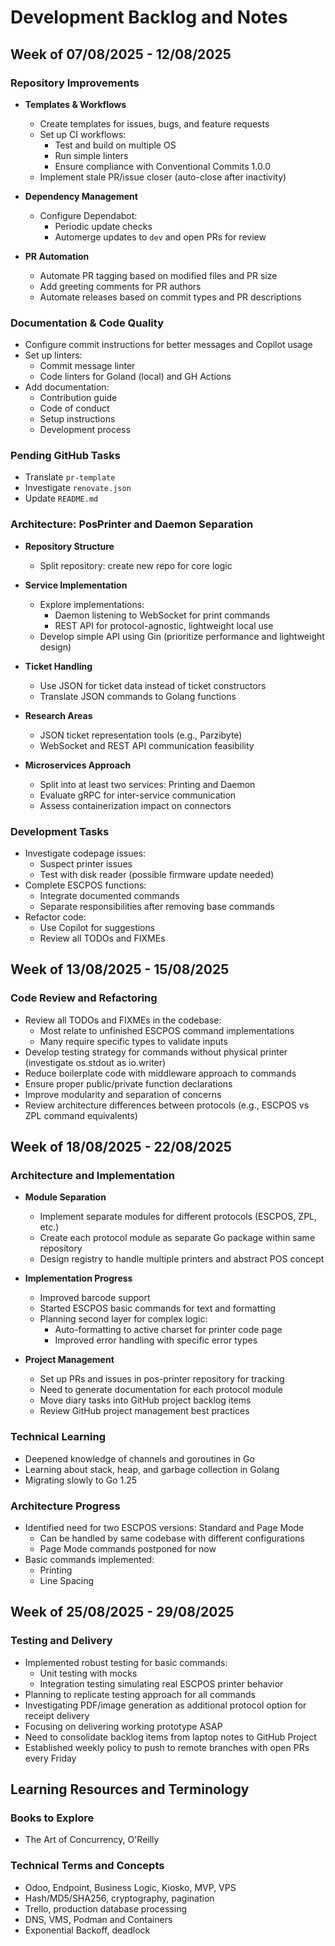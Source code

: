 # Development Backlog and Notes

## Week of 07/08/2025 - 12/08/2025

### Repository Improvements
- **Templates & Workflows**
  - Create templates for issues, bugs, and feature requests
  - Set up CI workflows:
    - Test and build on multiple OS
    - Run simple linters
    - Ensure compliance with Conventional Commits 1.0.0
  - Implement stale PR/issue closer (auto-close after inactivity)

- **Dependency Management**
  - Configure Dependabot:
    - Periodic update checks
    - Automerge updates to `dev` and open PRs for review

- **PR Automation**
  - Automate PR tagging based on modified files and PR size
  - Add greeting comments for PR authors
  - Automate releases based on commit types and PR descriptions

### Documentation & Code Quality
- Configure commit instructions for better messages and Copilot usage
- Set up linters:
  - Commit message linter
  - Code linters for Goland (local) and GH Actions
- Add documentation:
  - Contribution guide
  - Code of conduct
  - Setup instructions
  - Development process

### Pending GitHub Tasks
- Translate `pr-template`
- Investigate `renovate.json`
- Update `README.md`

### Architecture: PosPrinter and Daemon Separation
- **Repository Structure**
  - Split repository: create new repo for core logic
  
- **Service Implementation**
  - Explore implementations:
    - Daemon listening to WebSocket for print commands
    - REST API for protocol-agnostic, lightweight local use
  - Develop simple API using Gin (prioritize performance and lightweight design)
  
- **Ticket Handling**
  - Use JSON for ticket data instead of ticket constructors
  - Translate JSON commands to Golang functions
  
- **Research Areas**
  - JSON ticket representation tools (e.g., Parzibyte)
  - WebSocket and REST API communication feasibility
  
- **Microservices Approach**
  - Split into at least two services: Printing and Daemon
  - Evaluate gRPC for inter-service communication
  - Assess containerization impact on connectors

### Development Tasks
- Investigate codepage issues:
  - Suspect printer issues
  - Test with disk reader (possible firmware update needed)
- Complete ESCPOS functions:
  - Integrate documented commands
  - Separate responsibilities after removing base commands
- Refactor code:
  - Use Copilot for suggestions
  - Review all TODOs and FIXMEs

## Week of 13/08/2025 - 15/08/2025

### Code Review and Refactoring
- Review all TODOs and FIXMEs in the codebase:
  - Most relate to unfinished ESCPOS command implementations
  - Many require specific types to validate inputs
- Develop testing strategy for commands without physical printer (investigate os.stdout as io.writer)
- Reduce boilerplate code with middleware approach to commands
- Ensure proper public/private function declarations
- Improve modularity and separation of concerns
- Review architecture differences between protocols (e.g., ESCPOS vs ZPL command equivalents)

## Week of 18/08/2025 - 22/08/2025

### Architecture and Implementation
- **Module Separation**
  - Implement separate modules for different protocols (ESCPOS, ZPL, etc.)
  - Create each protocol module as separate Go package within same repository
  - Design registry to handle multiple printers and abstract POS concept
  
- **Implementation Progress**
  - Improved barcode support
  - Started ESCPOS basic commands for text and formatting
  - Planning second layer for complex logic:
    - Auto-formatting to active charset for printer code page
    - Improved error handling with specific error types
  
- **Project Management**
  - Set up PRs and issues in pos-printer repository for tracking
  - Need to generate documentation for each protocol module
  - Move diary tasks into GitHub project backlog items
  - Review GitHub project management best practices

### Technical Learning
- Deepened knowledge of channels and goroutines in Go
- Learning about stack, heap, and garbage collection in Golang
- Migrating slowly to Go 1.25

### Architecture Progress
- Identified need for two ESCPOS versions: Standard and Page Mode
  - Can be handled by same codebase with different configurations
  - Page Mode commands postponed for now
- Basic commands implemented:
  - Printing
  - Line Spacing

## Week of 25/08/2025 - 29/08/2025

### Testing and Delivery
- Implemented robust testing for basic commands:
  - Unit testing with mocks
  - Integration testing simulating real ESCPOS printer behavior
- Planning to replicate testing approach for all commands
- Investigating PDF/image generation as additional protocol option for receipt delivery
- Focusing on delivering working prototype ASAP
- Need to consolidate backlog items from laptop notes to GitHub Project
- Established weekly policy to push to remote branches with open PRs every Friday

## Learning Resources and Terminology

### Books to Explore
- The Art of Concurrency, O'Reilly

### Technical Terms and Concepts
- Odoo, Endpoint, Business Logic, Kiosko, MVP, VPS
- Hash/MD5/SHA256, cryptography, pagination
- Trello, production database processing
- DNS, VMS, Podman and Containers
- Exponential Backoff, deadlock